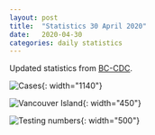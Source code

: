 ```yaml
---
layout: post
title:  "Statistics 30 April 2020"
date:   2020-04-30
categories: daily statistics
---
```


Updated statistics from [BC-CDC](http://www.bccdc.ca/health-info/diseases-conditions/covid-19/case-counts-press-statements).

![Cases](/covid19BCStats/images/2020-04-30-Cases.png){: width="1140"}

![Vancouver Island](/covid19BCStats/images/2020-04-30-VancouverIsland.png){: width="450"}

![Testing numbers](/covid19BCStats/images/2020-04-30-TestingRate.png){: width="500"}
